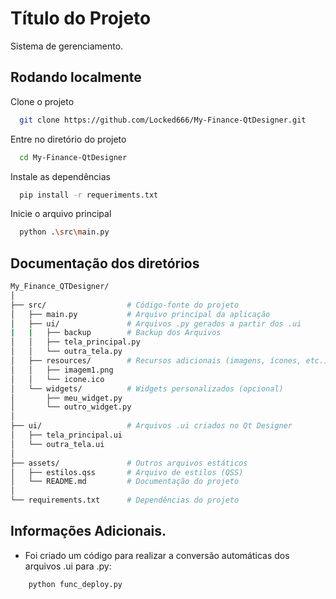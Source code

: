 
# Título do Projeto

Sistema de gerenciamento.


## Rodando localmente

Clone o projeto

```bash
  git clone https://github.com/Locked666/My-Finance-QtDesigner.git
```

Entre no diretório do projeto

```bash
  cd My-Finance-QtDesigner 
```

Instale as dependências

```bash
  pip install -r requeriments.txt
```

Inicie o arquivo principal

```bash
  python .\src\main.py
```


## Documentação dos diretórios

```bash
My_Finance_QTDesigner/
│
├── src/                  # Código-fonte do projeto
│   ├── main.py           # Arquivo principal da aplicação
│   ├── ui/               # Arquivos .py gerados a partir dos .ui
|   |   ├── backup        # Backup dos Arquivos 
│   │   ├── tela_principal.py
│   │   └── outra_tela.py
│   ├── resources/        # Recursos adicionais (imagens, ícones, etc.)
│   │   ├── imagem1.png
│   │   └── icone.ico
│   └── widgets/          # Widgets personalizados (opcional)
│       ├── meu_widget.py
│       └── outro_widget.py
│
├── ui/                   # Arquivos .ui criados no Qt Designer
│   ├── tela_principal.ui
│   └── outra_tela.ui
│
├── assets/               # Outros arquivos estáticos
│   ├── estilos.qss       # Arquivo de estilos (QSS)
│   └── README.md         # Documentação do projeto
│
└── requirements.txt      # Dependências do projeto
```
## Informações Adicionais.

* Foi criado um código para realizar a conversão automáticas dos arquivos .ui para .py:
```bash
    python func_deploy.py
```
